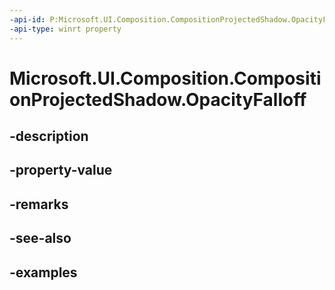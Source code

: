 ```yaml
---
-api-id: P:Microsoft.UI.Composition.CompositionProjectedShadow.OpacityFalloff
-api-type: winrt property
---
```


# Microsoft.UI.Composition.CompositionProjectedShadow.OpacityFalloff

<!--
public float OpacityFalloff { get; set; }
-->


## -description

## -property-value

## -remarks

## -see-also

## -examples



